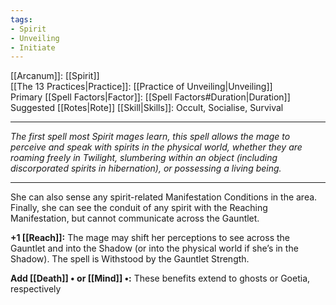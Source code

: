 ```yaml
---
tags:
- Spirit
- Unveiling
- Initiate
---
```


[[Arcanum]]: [[Spirit]]\
[[The 13 Practices|Practice]]: [[Practice of Unveiling|Unveiling]]\
Primary [[Spell Factors|Factor]]: [[Spell Factors#Duration|Duration]]\
Suggested [[Rotes|Rote]] [[Skill|Skills]]: Occult, Socialise, Survival

---

_The first spell most Spirit mages learn, this spell allows the mage to perceive and speak with spirits in the physical world, whether they are roaming freely in Twilight, slumbering within an object (including discorporated spirits in hibernation), or possessing a living being._

---

She can also sense any spirit-related Manifestation Conditions in the area.\
Finally, she can see the conduit of any spirit with the Reaching Manifestation, but cannot communicate across the Gauntlet.

**+1 [[Reach]]:** The mage may shift her perceptions to see across the Gauntlet and into the Shadow (or into the physical world if she’s in the Shadow). The spell is Withstood by the Gauntlet Strength.

**Add [[Death]] • or [[Mind]] •:** These benefits extend to ghosts or Goetia, respectively